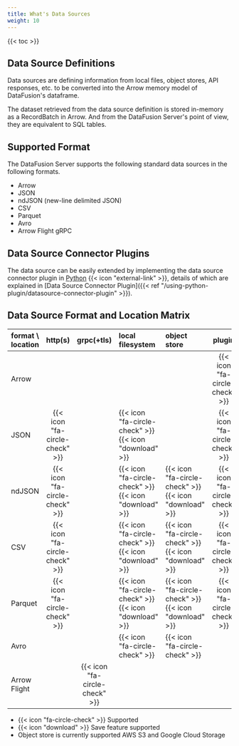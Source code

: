 ```yaml
---
title: What's Data Sources
weight: 10
---
```


{{< toc >}}

## Data Source Definitions

Data sources are defining information from local files, object stores, API responses, etc. to be converted into the
Arrow memory model of DataFusion's dataframe.

The dataset retrieved from the data source definition is stored in-memory as a RecordBatch in Arrow. And from the
DataFusion Server's point of view, they are equivalent to SQL tables.

## Supported Format

The DataFusion Server supports the following standard data sources in the following formats.

* Arrow
* JSON
* ndJSON (new-line delimited JSON)
* CSV
* Parquet
* Avro
* Arrow Flight gRPC

## Data Source Connector Plugins

The data source can be easily extended by implementing the data source connector plugin
in [Python](https://www.python.org/) {{< icon "external-link" >}}, details of which are explained
in [Data Source Connector Plugin]({{< ref "/using-python-plugin/datasource-connector-plugin" >}}).

## Data Source Format and Location Matrix

| format \\ location |            http(s)             |           grpc(+tls)           | local filesystem                                       | object store                                           |             plugin             |
|--------------------|:------------------------------:|:------------------------------:|:-------------------------------------------------------|:-------------------------------------------------------|:------------------------------:|
| Arrow              |                                |                                |                                                        |                                                        | {{< icon "fa-circle-check" >}} |
| JSON               | {{< icon "fa-circle-check" >}} |                                | {{< icon "fa-circle-check" >}} {{< icon "download" >}} |                                                        | {{< icon "fa-circle-check" >}} |
| ndJSON             | {{< icon "fa-circle-check" >}} |                                | {{< icon "fa-circle-check" >}} {{< icon "download" >}} | {{< icon "fa-circle-check" >}} {{< icon "download" >}} | {{< icon "fa-circle-check" >}} |
| CSV                | {{< icon "fa-circle-check" >}} |                                | {{< icon "fa-circle-check" >}} {{< icon "download" >}} | {{< icon "fa-circle-check" >}} {{< icon "download" >}} | {{< icon "fa-circle-check" >}} |
| Parquet            | {{< icon "fa-circle-check" >}} |                                | {{< icon "fa-circle-check" >}} {{< icon "download" >}} | {{< icon "fa-circle-check" >}} {{< icon "download" >}} | {{< icon "fa-circle-check" >}} |
| Avro               |                                |                                | {{< icon "fa-circle-check" >}}                         | {{< icon "fa-circle-check" >}}                         |                                |
| Arrow Flight       |                                | {{< icon "fa-circle-check" >}} |                                                        |                                                        |                                |

* {{< icon "fa-circle-check" >}} Supported
* {{< icon "download" >}} Save feature supported
* Object store is currently supported AWS S3 and Google Cloud Storage